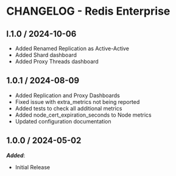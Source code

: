 # CHANGELOG - Redis Enterprise

## l.1.0 / 2024-10-06

* Added Renamed Replication as Active-Active
* Added Shard dashboard
* Added Proxy Threads dashboard

## 1.0.1 / 2024-08-09

* Added Replication and Proxy Dashboards
* Fixed issue with extra_metrics not being reported
* Added tests to check all additional metrics
* Added node_cert_expiration_seconds to Node metrics
* Updated configuration documentation

## 1.0.0 / 2024-05-02

***Added***:

* Initial Release

